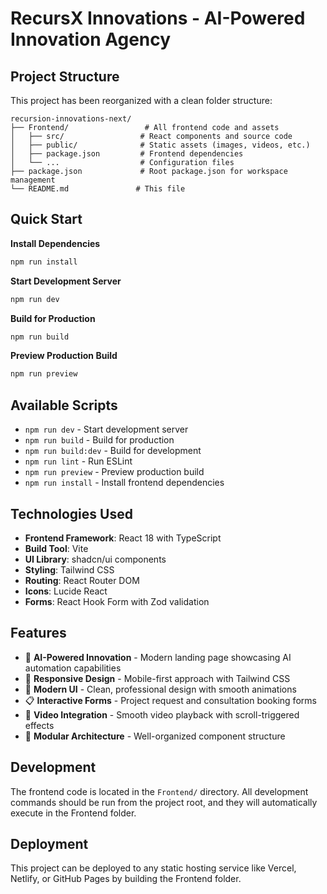 # RecursX Innovations - AI-Powered Innovation Agency

## Project Structure

This project has been reorganized with a clean folder structure:

```
recursion-innovations-next/
├── Frontend/                 # All frontend code and assets
│   ├── src/                 # React components and source code
│   ├── public/              # Static assets (images, videos, etc.)
│   ├── package.json         # Frontend dependencies
│   └── ...                  # Configuration files
├── package.json             # Root package.json for workspace management
└── README.md               # This file
```

## Quick Start

**Install Dependencies**
```sh
npm run install
```

**Start Development Server**
```sh
npm run dev
```

**Build for Production**
```sh
npm run build
```

**Preview Production Build**
```sh
npm run preview
```

## Available Scripts

- `npm run dev` - Start development server
- `npm run build` - Build for production
- `npm run build:dev` - Build for development
- `npm run lint` - Run ESLint
- `npm run preview` - Preview production build
- `npm run install` - Install frontend dependencies

## Technologies Used

- **Frontend Framework**: React 18 with TypeScript
- **Build Tool**: Vite
- **UI Library**: shadcn/ui components
- **Styling**: Tailwind CSS
- **Routing**: React Router DOM
- **Icons**: Lucide React
- **Forms**: React Hook Form with Zod validation

## Features

- 🚀 **AI-Powered Innovation** - Modern landing page showcasing AI automation capabilities
- 📱 **Responsive Design** - Mobile-first approach with Tailwind CSS
- 🎨 **Modern UI** - Clean, professional design with smooth animations
- 📋 **Interactive Forms** - Project request and consultation booking forms
- 🎥 **Video Integration** - Smooth video playback with scroll-triggered effects
- 🔧 **Modular Architecture** - Well-organized component structure

## Development

The frontend code is located in the `Frontend/` directory. All development commands should be run from the project root, and they will automatically execute in the Frontend folder.

## Deployment

This project can be deployed to any static hosting service like Vercel, Netlify, or GitHub Pages by building the Frontend folder.
